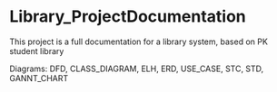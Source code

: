 # Library_ProjectDocumentation
This project is a full documentation for a library system, based on PK student library

Diagrams:
DFD, CLASS_DIAGRAM, ELH, ERD, USE_CASE, STC, STD, GANNT_CHART
